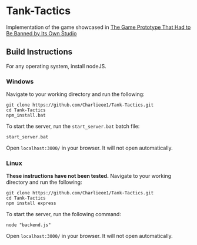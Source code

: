 # Tank-Tactics
Implementation of the game showcased in [The Game Prototype That Had to Be Banned by Its Own Studio](https://www.youtube.com/watch?v=aOYbR-Q_4Hs)

## Build Instructions
For any operating system, install nodeJS.
### Windows
Navigate to your working directory and run the following:
```
git clone https://github.com/Charlieee1/Tank-Tactics.git
cd Tank-Tactics
npm_install.bat
```
To start the server, run the `start_server.bat` batch file:
```
start_server.bat
```
Open `localhost:3000/` in your browser. It will not open automatically.

### Linux
**These instructions have not been tested.**
Navigate to your working directory and run the following:
```
git clone https://github.com/Charlieee1/Tank-Tactics.git
cd Tank-Tactics
npm install express
```
To start the server, run the following command:
```
node "backend.js"
```
Open `localhost:3000/` in your browser. It will not open automatically.
